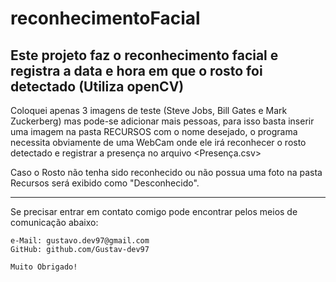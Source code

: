 # reconhecimentoFacial
Este projeto faz o reconhecimento facial e registra a data e hora em que o rosto foi detectado (Utiliza openCV)
-----------------------------------------------------------------------------------------------------------------

Coloquei apenas 3 imagens de teste (Steve Jobs, Bill Gates e Mark Zuckerberg) mas pode-se adicionar mais pessoas, 
para isso basta inserir uma imagem na pasta RECURSOS com o nome desejado, o programa necessita obviamente de uma 
WebCam onde ele irá reconhecer o rosto detectado e registrar a presença no arquivo <Presença.csv>

  Caso o Rosto não tenha sido reconhecido ou não possua uma foto na pasta Recursos será exibido como "Desconhecido".

------------------------------------------------------------------------------------------------------------------

Se precisar entrar em contato comigo pode encontrar pelos meios de comunicação abaixo:

	e-Mail: gustavo.dev97@gmail.com
	GitHub: github.com/Gustav-dev97

	Muito Obrigado!
